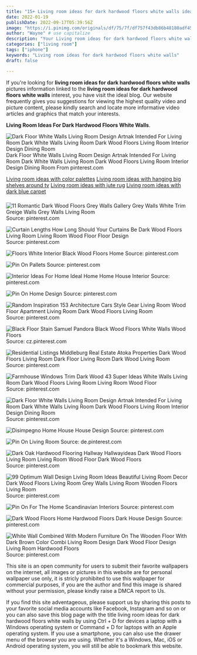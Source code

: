 ```yaml
---
title: "15+ Living room ideas for dark hardwood floors white walls ideas"
date: 2022-01-19
publishDate: 2022-09-17T05:39:56Z
image: "https://i.pinimg.com/originals/df/75/7f/df757f43db86b48180adf45b33e2e806.jpg"
author: "Wayne" # use capitalize
description: "Your Living room ideas for dark hardwood floors white walls images are available in this site. Living room ideas for dark hardwood floors white walls are a topic that is being searched for and liked by netizens today. You can Download the Living room ideas for dark hardwood floors white walls files here. Get all free images."
categories: ["living room"]
tags: ["iphone"]
keywords: "Living room ideas for dark hardwood floors white walls"
draft: false

---
```


If you're looking for **living room ideas for dark hardwood floors white walls** pictures information linked to the **living room ideas for dark hardwood floors white walls** interest, you have visit the ideal  blog.  Our website frequently  gives you  suggestions  for viewing  the highest  quality video and picture  content, please kindly search and locate more informative video articles and graphics  that match your interests.

**Living Room Ideas For Dark Hardwood Floors White Walls**. 

![Dark Floor White Walls Living Room Design Artnak Intended For Living Room Dark White Walls Living Room Dark Wood Floors Living Room Interior Design Dining Room](https://i.pinimg.com/originals/c9/ee/ae/c9eeaecde7e233bb9fe78f0f5b0a06c6.jpg "Dark Floor White Walls Living Room Design Artnak Intended For Living Room Dark White Walls Living Room Dark Wood Floors Living Room Interior Design Dining Room")
Dark Floor White Walls Living Room Design Artnak Intended For Living Room Dark White Walls Living Room Dark Wood Floors Living Room Interior Design Dining Room From pinterest.com

[Living room ideas with color palettes](/living-room-ideas-with-color-palettes/)
[Living room ideas with hanging big shelves around tv](/living-room-ideas-with-hanging-big-shelves-around-tv/)
[Living room ideas with jute rug](/living-room-ideas-with-jute-rug/)
[Living room ideas with dark blue carpet](/living-room-ideas-with-dark-blue-carpet/)



### 

 


![11 Romantic Dark Wood Floors Grey Walls Gallery Grey Walls White Trim Greige Walls Grey Walls Living Room](https://i.pinimg.com/originals/b6/29/04/b6290440d0e6eb8f086589f9c6a1ed44.jpg "11 Romantic Dark Wood Floors Grey Walls Gallery Grey Walls White Trim Greige Walls Grey Walls Living Room")
Source: pinterest.com

 

![Curtain Lengths How Long Should Your Curtains Be Dark Wood Floors Living Room Living Room Wood Floor Floor Design](https://i.pinimg.com/736x/f9/07/cd/f907cd7f64deb5a494fb52bcbac43dda--contemporary-family-rooms-contemporary-design.jpg "Curtain Lengths How Long Should Your Curtains Be Dark Wood Floors Living Room Living Room Wood Floor Floor Design")
Source: pinterest.com

 

![Floors White Interior Black Wood Floors Home](https://i.pinimg.com/originals/85/51/9f/85519f8f506c5633ac450e71a1948924.jpg "Floors White Interior Black Wood Floors Home")
Source: pinterest.com

 

![Pin On Pallets](https://i.pinimg.com/474x/e8/52/5b/e8525bcc82e1b8419b6fad56924f34c6.jpg "Pin On Pallets")
Source: pinterest.com

 

![Interior Ideas For Home Ideal Home Home House Interior](https://i.pinimg.com/originals/2a/1c/50/2a1c502fce0838b8a531ca94f60927bc.jpg "Interior Ideas For Home Ideal Home Home House Interior")
Source: pinterest.com

 

![Pin On Home Design](https://i.pinimg.com/originals/cd/e2/58/cde2581aaece3d6b7acc4b13dfa65eee.jpg "Pin On Home Design")
Source: pinterest.com

 

![Random Inspiration 153 Architecture Cars Style Gear Living Room Wood Floor Apartment Living Room Dark Wood Floors Living Room](https://i.pinimg.com/564x/dd/25/4a/dd254add49e4808c6500beed8eba4e32.jpg "Random Inspiration 153 Architecture Cars Style Gear Living Room Wood Floor Apartment Living Room Dark Wood Floors Living Room")
Source: pinterest.com

 

![Black Floor Stain Samuel Pandora Black Wood Floors White Walls Wood Floors](https://i.pinimg.com/originals/d7/9c/c0/d79cc072c19fc91d65047203f93c95f7.jpg "Black Floor Stain Samuel Pandora Black Wood Floors White Walls Wood Floors")
Source: cz.pinterest.com

 

![Residential Listings Middleburg Real Estate Atoka Properties Dark Wood Floors Living Room Dark Floor Living Room Dark Wood Living Room](https://i.pinimg.com/originals/1b/ce/58/1bce58c7074b3307a250400b6957f01c.jpg "Residential Listings Middleburg Real Estate Atoka Properties Dark Wood Floors Living Room Dark Floor Living Room Dark Wood Living Room")
Source: pinterest.com

 

![Farmhouse Windows Trim Dark Wood 43 Super Ideas White Walls Living Room Dark Wood Floors Living Room Living Room Wood Floor](https://i.pinimg.com/474x/24/1e/4b/241e4b36cadd21aa6ba93ba03e001e96.jpg "Farmhouse Windows Trim Dark Wood 43 Super Ideas White Walls Living Room Dark Wood Floors Living Room Living Room Wood Floor")
Source: pinterest.com

 

![Dark Floor White Walls Living Room Design Artnak Intended For Living Room Dark White Walls Living Room Dark Wood Floors Living Room Interior Design Dining Room](https://i.pinimg.com/originals/c9/ee/ae/c9eeaecde7e233bb9fe78f0f5b0a06c6.jpg "Dark Floor White Walls Living Room Design Artnak Intended For Living Room Dark White Walls Living Room Dark Wood Floors Living Room Interior Design Dining Room")
Source: pinterest.com

 

![Disimpegno Home House House Design](https://i.pinimg.com/originals/bc/fc/ee/bcfceec65623441d3635379c1b5dfca3.jpg "Disimpegno Home House House Design")
Source: pinterest.com

 

![Pin On Living Room](https://i.pinimg.com/originals/2f/69/e0/2f69e0232bbe6dde0e2907ddf3bf77d5.jpg "Pin On Living Room")
Source: de.pinterest.com

 

![Dark Oak Hardwood Flooring Hallway Hallwayideas Dark Wood Floors Living Room Living Room Wood Floor Dark Wood Floors](https://i.pinimg.com/736x/c2/29/76/c22976c5338d5cef8d1d3e13dfd9a1dd.jpg "Dark Oak Hardwood Flooring Hallway Hallwayideas Dark Wood Floors Living Room Living Room Wood Floor Dark Wood Floors")
Source: pinterest.com

 

![99 Optimum Wall Design Living Room Ideas Beautiful Living Room Decor Dark Wood Floors Living Room Grey Walls Living Room Wooden Floors Living Room](https://i.pinimg.com/originals/95/a9/45/95a945f199c62214dd7145620c0a010f.jpg "99 Optimum Wall Design Living Room Ideas Beautiful Living Room Decor Dark Wood Floors Living Room Grey Walls Living Room Wooden Floors Living Room")
Source: pinterest.com

 

![Pin On For The Home Scandinavian Interiors](https://i.pinimg.com/originals/47/6a/47/476a47446d9ba2f5d9d803db5a52a63f.jpg "Pin On For The Home Scandinavian Interiors")
Source: pinterest.com

 

![Dark Wood Floors Home Hardwood Floors Dark House Design](https://i.pinimg.com/originals/ad/e7/48/ade748a9b10c59a9fcd22387a4806439.jpg "Dark Wood Floors Home Hardwood Floors Dark House Design")
Source: pinterest.com

 

![White Wall Combined With Modern Furniture On The Wooden Floor With Dark Brown Color Combi Living Room Design Dark Wood Floor Design Living Room Hardwood Floors](https://i.pinimg.com/originals/df/75/7f/df757f43db86b48180adf45b33e2e806.jpg "White Wall Combined With Modern Furniture On The Wooden Floor With Dark Brown Color Combi Living Room Design Dark Wood Floor Design Living Room Hardwood Floors")
Source: pinterest.com

 

This site is an open community for users to submit their favorite wallpapers on the internet, all images or pictures in this website are for personal wallpaper use only, it is stricly prohibited to use this wallpaper for commercial purposes, if you are the author and find this image is shared without your permission, please kindly raise a DMCA report to Us.

If you find this site adventageous, please support us by sharing this posts to your favorite social media accounts like Facebook, Instagram and so on or you can also save this blog page with the title living room ideas for dark hardwood floors white walls by using Ctrl + D for devices a laptop with a Windows operating system or Command + D for laptops with an Apple operating system. If you use a smartphone, you can also use the drawer menu of the browser you are using. Whether it's a Windows, Mac, iOS or Android operating system, you will still be able to bookmark this website.

